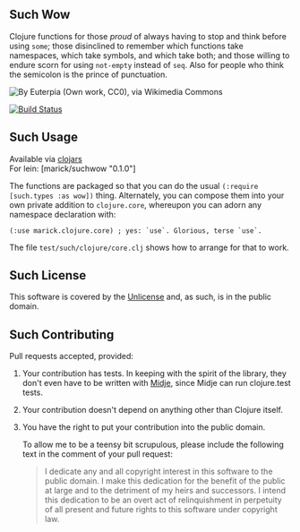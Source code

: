 ## Such Wow

Clojure functions for those *proud* of always having to stop and think
before using `some`; those disinclined to remember which functions take
namespaces, which take symbols, and which take both; and those willing to
endure scorn for using `not-empty` instead of `seq`. Also for people
who think the semicolon is the prince of punctuation.


![By Euterpia (Own work, CC0), via Wikimedia Commons](http://upload.wikimedia.org/wikipedia/commons/thumb/d/df/Doge_homemade_meme.jpg/256px-Doge_homemade_meme.jpg)

[![Build Status](https://travis-ci.org/marick/suchwow.png?branch=master)](https://travis-ci.org/marick/suchwow)

## Such Usage

Available via [clojars](http://clojars.org/search?q=suchwow)   
For lein: [marick/suchwow "0.1.0"]     

The functions are packaged so that you can do the usual `(:require
[such.types :as wow])` thing. Alternately, you can compose them into
your own private addition to `clojure.core`, whereupon you can adorn
any namespace declaration with:

    (:use marick.clojure.core) ; yes: `use`. Glorious, terse `use`.

The file `test/such/clojure/core.clj` shows how to arrange for that to work.


## Such License

This software is covered by the [Unlicense](http://unlicense.org/)
and, as such, is in the public domain.

## Such Contributing

Pull requests accepted, provided:

1. Your contribution has tests. In keeping with the spirit of the library, they
   don't even have to be written with
   [Midje](https://github.com/marick/Midje), since Midje can run
   clojure.test tests.

2. Your contribution doesn't depend on anything other than Clojure itself.

3. You have the right to put your contribution into the public domain.

    To allow me to be a teensy bit scrupulous, please include the following text in
    the comment of your pull request:

    > I dedicate any and all copyright interest in this software to the
    > public domain. I make this dedication for the benefit of the public at
    > large and to the detriment of my heirs and successors. I intend this
    > dedication to be an overt act of relinquishment in perpetuity of all
    > present and future rights to this software under copyright law.

